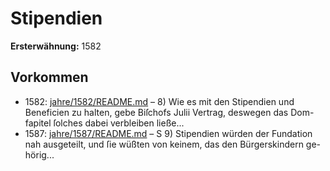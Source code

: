 # Stipendien

**Ersterwähnung:** 1582

## Vorkommen
- 1582: [jahre/1582/README.md](../jahre/1582/README.md) – 8) Wie es mit den Stipendien und Beneficien zu
halten, gebe Biſchofs Julii Vertrag, deswegen das Dom-
fapitel ſolches dabei verbleiben ließe...
- 1587: [jahre/1587/README.md](../jahre/1587/README.md) – S 9) Stipendien würden der Fundation nah ausgeteilt,
und ſie wüßten von keinem, das den Bürgerskindern ge-
hörig...
